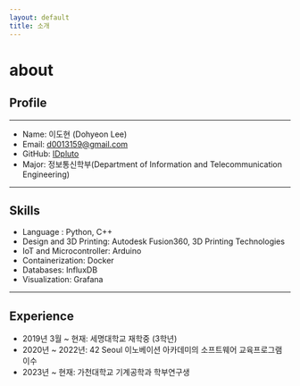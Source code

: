 ```yaml
---
layout: default
title: 소개
---
```


# about

## Profile
***

- Name: 이도현 (Dohyeon Lee)
- Email: [d0013159@gmail.com](mailto:d0013159@gmail.com)
- GitHub: [IDpluto](https://github.com/IDpluto)
- Major: 정보통신학부(Department of Information and Telecommunication Engineering)
***
## Skills

- Language : Python, C++
- Design and 3D Printing: Autodesk Fusion360, 3D Printing Technologies
- IoT and Microcontroller: Arduino
- Containerization: Docker
- Databases: InfluxDB
- Visualization: Grafana
***
## Experience

- 2019년 3월 ~ 현재: 세명대학교 재학중 (3학년)
- 2020년 ~ 2022년: 42 Seoul 이노베이션 아카데미의 소프트웨어 교육프로그램 이수
- 2023년 ~ 현재: 가천대학교 기계공학과 학부연구생
